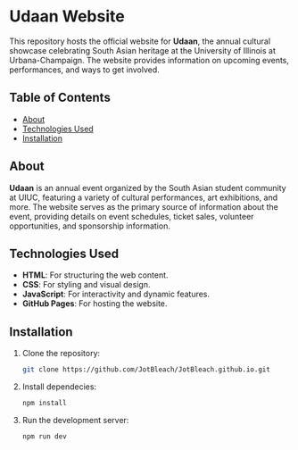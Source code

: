# Udaan Website

This repository hosts the official website for **Udaan**, the annual cultural showcase celebrating South Asian heritage at the University of Illinois at Urbana-Champaign. The website provides information on upcoming events, performances, and ways to get involved.

## Table of Contents

- [About](#about)
- [Technologies Used](#technologies-used)
- [Installation](#installation)

## About

**Udaan** is an annual event organized by the South Asian student community at UIUC, featuring a variety of cultural performances, art exhibitions, and more. The website serves as the primary source of information about the event, providing details on event schedules, ticket sales, volunteer opportunities, and sponsorship information.

## Technologies Used

- **HTML**: For structuring the web content.
- **CSS**: For styling and visual design.
- **JavaScript**: For interactivity and dynamic features.
- **GitHub Pages**: For hosting the website.

## Installation

1. Clone the repository:
   ```bash
   git clone https://github.com/JotBleach/JotBleach.github.io.git

2. Install dependecies:
   ```bash
   npm install

3. Run the development server:
   ```bash
   npm run dev